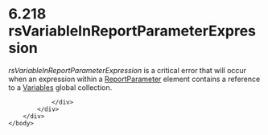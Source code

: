 <html dir="LTR" xmlns:mshelp="http://msdn.microsoft.com/mshelp" xmlns:ddue="http://ddue.schemas.microsoft.com/authoring/2003/5" xmlns:xlink="http://www.w3.org/1999/xlink" xmlns:tool="http://www.microsoft.com/tooltip">
    <head>
        <meta http-equiv="Content-Type" content="text/html; CHARSET=utf-8"></meta>
        <meta name="save" content="history"></meta>
        <title>6.218 rsVariableInReportParameterExpression</title>
        <xml>
            <mshelp:toctitle title="6.218 rsVariableInReportParameterExpression"></mshelp:toctitle>
            <mshelp:rltitle title="[MS-RDL]: rsVariableInReportParameterExpression"></mshelp:rltitle>
            <mshelp:keyword index="A" term="0e3ad775-06ba-40c4-9197-11f2d99c4629"></mshelp:keyword>
            <mshelp:attr name="DCSext.ContentType" value="open specification"></mshelp:attr>
            <mshelp:attr name="AssetID" value="0e3ad775-06ba-40c4-9197-11f2d99c4629"></mshelp:attr>
            <mshelp:attr name="TopicType" value="kbRef"></mshelp:attr>
            <mshelp:attr name="DCSext.Title" value="[MS-RDL]: rsVariableInReportParameterExpression" />
        </xml>
    </head>
    <body>
        <div id="header">
            <h1 class="heading">6.218 rsVariableInReportParameterExpression</h1>
        </div>
        <div id="mainSection">
            <div id="mainBody">
                <div id="allHistory" class="saveHistory"></div>
                <div id="sectionSection0" class="section" name="collapseableSection">
                    

<p><i>rsVariableInReportParameterExpression</i> is a critical
error that will occur when an expression within a <a href="7c3f4c83-9172-48db-94c1-693295c5d623.md">ReportParameter</a> element
contains a reference to a <a href="c3747cca-eb76-4004-bbdf-c74940cbe7e4.md">Variables</a>
global collection. </p>


                </div>
            </div>
        </div>
    </body>
</html>